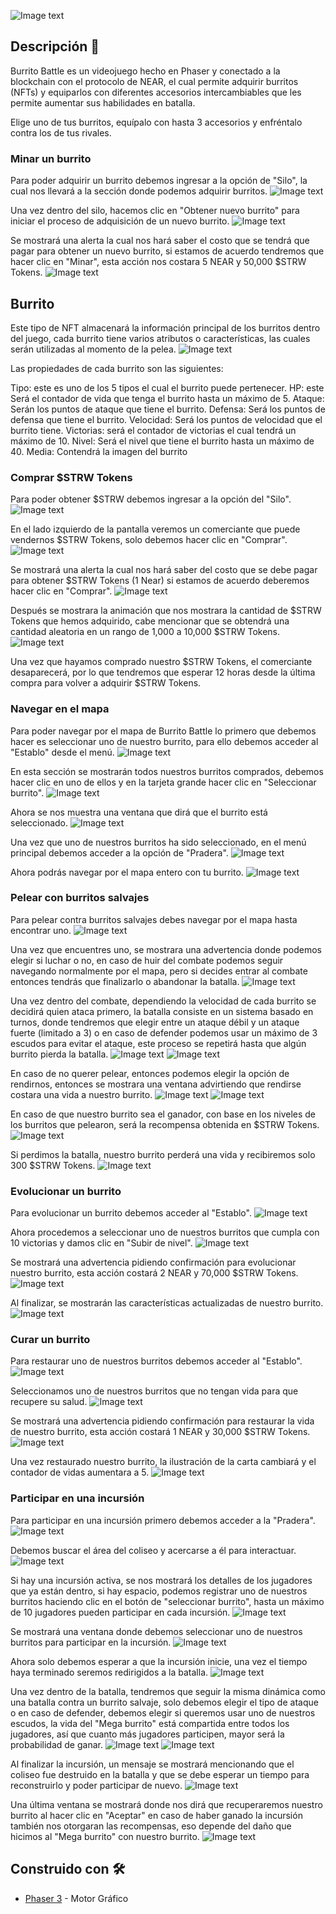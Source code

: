 ![Image text](https://github.com/cloudmex/burrito-battle-ui/blob/main/src/assets/Images/Logo.png)

## Descripción 📄
Burrito Battle es un videojuego hecho en Phaser y conectado a la blockchain con el protocolo de NEAR, el cual permite adquirir burritos (NFTs) y equiparlos con diferentes accesorios intercambiables que les permite aumentar sus habilidades en batalla.

Elige uno de tus burritos, equípalo con hasta 3 accesorios y enfréntalo contra los de tus rivales.

### Minar un burrito
Para poder adquirir un burrito debemos ingresar a la opción de "Silo", la cual nos llevará a la sección donde podemos adquirir burritos.
![Image text](https://github.com/cloudmex/burrito-battle-ui/blob/main/assets/screenshot_1.png)

Una vez dentro del silo, hacemos clic en "Obtener nuevo burrito" para iniciar el proceso de adquisición de un nuevo burrito.
![Image text](https://github.com/cloudmex/burrito-battle-ui/blob/main/assets/screenshot_2.png)

Se mostrará una alerta la cual nos hará saber el costo que se tendrá que pagar para obtener un nuevo burrito, si estamos de acuerdo tendremos que hacer clic en "Minar", esta acción nos costara 5 NEAR y 50,000 $STRW Tokens.
![Image text](https://github.com/cloudmex/burrito-battle-ui/blob/main/assets/screenshot_3.png)

## Burrito
Este tipo de NFT almacenará la información principal de los burritos dentro del juego, cada burrito tiene varios atributos o características, las cuales serán utilizadas al momento de la pelea.
![Image text](https://github.com/cloudmex/burrito-battle-ui/blob/main/assets/screenshot_33.png)

Las propiedades de cada burrito son las siguientes:

Tipo: este es uno de los 5 tipos el cual el burrito puede pertenecer.
HP: este Será el contador de vida que tenga el burrito hasta un máximo de 5. 
Ataque: Serán los puntos de ataque que tiene el burrito.
Defensa: Será los puntos de defensa que tiene el burrito.
Velocidad: Será los puntos de velocidad que el burrito tiene.
Victorias: será el contador de victorias el cual tendrá un máximo de 10.
Nivel: Será el nivel que tiene el burrito hasta un máximo de 40.
Media: Contendrá la imagen del burrito

### Comprar $STRW Tokens
Para poder obtener $STRW debemos ingresar a la opción del "Silo".
![Image text](https://github.com/cloudmex/burrito-battle-ui/blob/main/assets/screenshot_1.png)

En el lado izquierdo de la pantalla veremos un comerciante que puede vendernos $STRW Tokens, solo debemos hacer clic en "Comprar".
![Image text](https://github.com/cloudmex/burrito-battle-ui/blob/main/assets/screenshot_4.png)

Se mostrará una alerta la cual nos hará saber del costo que se debe pagar para obtener $STRW Tokens (1 Near) si estamos de acuerdo deberemos hacer clic en "Comprar".
![Image text](https://github.com/cloudmex/burrito-battle-ui/blob/main/assets/screenshot_5.png)

Después se mostrara la animación que nos mostrara la cantidad de $STRW Tokens que hemos adquirido, cabe mencionar que se obtendrá una cantidad aleatoria en un rango de 1,000 a 10,000 $STRW Tokens.
![Image text](https://github.com/cloudmex/burrito-battle-ui/blob/main/assets/screenshot_6.png)

Una vez que hayamos comprado nuestro $STRW Tokens, el comerciante desaparecerá, por lo que tendremos que esperar 12 horas desde la última compra para volver a adquirir $STRW Tokens.

### Navegar en el mapa
Para poder navegar por el mapa de Burrito Battle lo primero que debemos hacer es seleccionar uno de nuestro burrito, para ello debemos acceder al "Establo" desde el menú.
![Image text](https://github.com/cloudmex/burrito-battle-ui/blob/main/assets/screenshot_1.png)

En esta sección se mostrarán todos nuestros burritos comprados, debemos hacer clic en uno de ellos y en la tarjeta grande hacer clic en "Seleccionar burrito".
![Image text](https://github.com/cloudmex/burrito-battle-ui/blob/main/assets/screenshot_7.png)

Ahora se nos muestra una ventana que dirá que el burrito está seleccionado.
![Image text](https://github.com/cloudmex/burrito-battle-ui/blob/main/assets/screenshot_8.png)

Una vez que uno de nuestros burritos ha sido seleccionado, en el menú principal debemos acceder a la opción de "Pradera".
![Image text](https://github.com/cloudmex/burrito-battle-ui/blob/main/assets/screenshot_1.png)

Ahora podrás navegar por el mapa entero con tu burrito.
![Image text](https://github.com/cloudmex/burrito-battle-ui/blob/main/assets/screenshot_9.png)

### Pelear con burritos salvajes
Para pelear contra burritos salvajes debes navegar por el mapa hasta encontrar uno.
![Image text](https://github.com/cloudmex/burrito-battle-ui/blob/main/assets/screenshot_10.png)

Una vez que encuentres uno, se mostrara una advertencia donde podemos elegir si luchar o no, en caso de huir del combate podemos seguir navegando normalmente por el mapa, pero si decides entrar al combate entonces tendrás que finalizarlo o abandonar la batalla.
![Image text](https://github.com/cloudmex/burrito-battle-ui/blob/main/assets/screenshot_11.png)

Una vez dentro del combate, dependiendo la velocidad de cada burrito se decidirá quien ataca primero, la batalla consiste en un sistema basado en turnos, donde tendremos que elegir entre un ataque débil y un ataque fuerte (limitado a 3) o en caso de defender podemos usar un máximo de 3 escudos para evitar el ataque, este proceso se repetirá hasta que algún burrito pierda la batalla.
![Image text](https://github.com/cloudmex/burrito-battle-ui/blob/main/assets/screenshot_12.png)
![Image text](https://github.com/cloudmex/burrito-battle-ui/blob/main/assets/screenshot_13.png)

En caso de no querer pelear, entonces podemos elegir la opción de rendirnos, entonces se mostrara una ventana advirtiendo que rendirse costara una vida a nuestro burrito.
![Image text](https://github.com/cloudmex/burrito-battle-ui/blob/main/assets/screenshot_14.png)
![Image text](https://github.com/cloudmex/burrito-battle-ui/blob/main/assets/screenshot_15.png)

En caso de que nuestro burrito sea el ganador, con base en los niveles de los burritos que pelearon, será la recompensa obtenida en $STRW Tokens.
![Image text](https://github.com/cloudmex/burrito-battle-ui/blob/main/assets/screenshot_16.png)

Si perdimos la batalla, nuestro burrito perderá una vida y recibiremos solo 300 $STRW Tokens.
![Image text](https://github.com/cloudmex/burrito-battle-ui/blob/main/assets/screenshot_17.png)

### Evolucionar un burrito
Para evolucionar un burrito debemos acceder al "Establo".
![Image text](https://github.com/cloudmex/burrito-battle-ui/blob/main/assets/screenshot_18.png)

Ahora procedemos a seleccionar uno de nuestros burritos que cumpla con 10 victorias y damos clic en "Subir de nivel".
![Image text](https://github.com/cloudmex/burrito-battle-ui/blob/main/assets/screenshot_19.png)

Se mostrará una advertencia pidiendo confirmación para evolucionar nuestro burrito, esta acción costará 2 NEAR y 70,000 $STRW Tokens.
![Image text](https://github.com/cloudmex/burrito-battle-ui/blob/main/assets/screenshot_20.png)

Al finalizar, se mostrarán las características actualizadas de nuestro burrito.
![Image text](https://github.com/cloudmex/burrito-battle-ui/blob/main/assets/screenshot_21.png)

### Curar un burrito
Para restaurar uno de nuestros burritos debemos acceder al "Establo".
![Image text](https://github.com/cloudmex/burrito-battle-ui/blob/main/assets/screenshot_18.png)

Seleccionamos uno de nuestros burritos que no tengan vida para que recupere su salud.
![Image text](https://github.com/cloudmex/burrito-battle-ui/blob/main/assets/screenshot_22.png)

Se mostrará una advertencia pidiendo confirmación para restaurar la vida de nuestro burrito, esta acción costará 1 NEAR y 30,000 $STRW Tokens.
![Image text](https://github.com/cloudmex/burrito-battle-ui/blob/main/assets/screenshot_23.png)

Una vez restaurado nuestro burrito, la ilustración de la carta cambiará y el contador de vidas aumentara a 5.
![Image text](https://github.com/cloudmex/burrito-battle-ui/blob/main/assets/screenshot_24.png)

### Participar en una incursión

Para participar en una incursión primero debemos acceder a la "Pradera".
![Image text](https://github.com/cloudmex/burrito-battle-ui/blob/main/assets/screenshot_1.png)

Debemos buscar el área del coliseo y acercarse a él para interactuar.
![Image text](https://github.com/cloudmex/burrito-battle-ui/blob/main/assets/screenshot_25.png)

Si hay una incursión activa, se nos mostrará los detalles de los jugadores que ya están dentro, si hay espacio, podemos registrar uno de nuestros burritos haciendo clic en el botón de "seleccionar burrito", hasta un máximo de 10 jugadores pueden participar en cada incursión.
![Image text](https://github.com/cloudmex/burrito-battle-ui/blob/main/assets/screenshot_26.png)

Se mostrará una ventana donde debemos seleccionar uno de nuestros burritos para participar en la incursión.
![Image text](https://github.com/cloudmex/burrito-battle-ui/blob/main/assets/screenshot_27.png)

Ahora solo debemos esperar a que la incursión inicie, una vez el tiempo haya terminado seremos redirigidos a la batalla.
![Image text](https://github.com/cloudmex/burrito-battle-ui/blob/main/assets/screenshot_28.png)

Una vez dentro de la batalla, tendremos que seguir la misma dinámica como una batalla contra un burrito salvaje, solo debemos elegir el tipo de ataque o en caso de defender, debemos elegir si queremos usar uno de nuestros escudos, la vida del "Mega burrito" está compartida entre todos los jugadores, así que cuanto más jugadores participen, mayor será la probabilidad de ganar.
![Image text](https://github.com/cloudmex/burrito-battle-ui/blob/main/assets/screenshot_29.png)
![Image text](https://github.com/cloudmex/burrito-battle-ui/blob/main/assets/screenshot_30.png)

Al finalizar la incursión, un mensaje se mostrará mencionando que el coliseo fue destruido en la batalla y que se debe esperar un tiempo para reconstruirlo y poder participar de nuevo.
![Image text](https://github.com/cloudmex/burrito-battle-ui/blob/main/assets/screenshot_31.png)

Una última ventana se mostrará donde nos dirá que recuperaremos nuestro burrito al hacer clic en "Aceptar" en caso de haber ganado la incursión también nos otorgaran las recompensas, eso depende del daño que hicimos al "Mega burrito" con nuestro burrito.
![Image text](https://github.com/cloudmex/burrito-battle-ui/blob/main/assets/screenshot_32.png)

## Construido con 🛠️
* [Phaser 3](https://phaser.io/phaser3) - Motor Gráfico